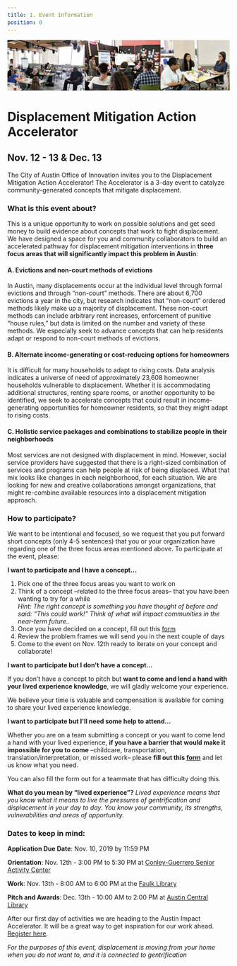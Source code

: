 ```yaml
---
title: 1. Event Information 
position: 0
---
```


![Action accelerator logo](/assets/img/projects/Displacement-Mitigation-Action-Accelerator/BANNERGITHUB.png)

# Displacement Mitigation Action Accelerator 

## Nov. 12 - 13 & Dec. 13 


The City of Austin Office of Innovation invites you to the Displacement Mitigation Action Accelerator! The Accelerator is a 3-day event to catalyze community-generated concepts that mitigate displacement.

### What is this event about? 

This is a unique opportunity to work on possible solutions and get seed money to build evidence about concepts that work to fight displacement. We have designed a space for you and community collaborators to build an accelerated pathway for displacement mitigation interventions in **three focus areas that will significantly impact this problem in Austin**:

#### A. Evictions and non-court methods of evictions
In Austin, many displacements occur at the individual level through formal evictions and through “non-court” methods. There are about 6,700 evictions a year in the city, but research indicates that “non-court” ordered methods likely make up a majority of displacement. These non-court methods can include arbitrary rent increases, enforcement of punitive “house rules,” but data is limited on the number and variety of these methods.  We especially seek to advance concepts that can help residents adapt or respond to non-court methods of evictions. 

#### B. Alternate income-generating or cost-reducing options for homeowners
It is difficult for many households to adapt to rising costs. Data analysis indicates a universe of need of approximately 23,608 homeowner households vulnerable to displacement. Whether it is accommodating additional structures, renting spare rooms, or another opportunity to be identified, we seek to accelerate  concepts that could result in income-generating opportunities for homeowner residents, so that they might adapt to rising costs. 

#### C. Holistic service packages and combinations to stabilize people in their neighborhoods
Most services are not designed with displacement in mind. However, social service providers have suggested that there is a  right-sized combination of services and programs can help people at risk of being displaced. What that mix looks like changes in each neighborhood, for each situation. We are looking for new and creative collaborations amongst organizations, that might re-combine  available resources into a displacement mitigation approach.


### How to participate? 

We want to be intentional and focused, so we request that you put forward short concepts (only 4-5 sentences) that you or your organization have regarding one of the three focus areas mentioned above. To participate at the event, please:

**I want to participate and I have a concept...**

1. Pick one of the three focus areas you want to work on 
2. Think of a concept –related to the three focus areas– that you have been wanting to try for a while   
   *Hint: The right concept is something you have thought of before and said: “This could work!” Think of what will impact        communities in the near-term future..*
3. Once you have decided on a concept, fill out this [form](https://airtable.com/shrEN0R3acNq3SEpd)
4. Review the problem frames we will send you in the next couple of days
5. Come to the event on Nov. 12th ready to iterate on your concept and collaborate! 

**I want to participate but I don't have a concept...**

If you don’t have a concept to pitch but **want to come and lend a hand with your lived experience knowledge**, we will gladly welcome your experience. 

We believe your time is valuable and compensation is available for coming to share your lived experience knowledge.

**I want to participate but I'll need some help to attend...** 

Whether you are on a team submitting a concept or you want to come lend a hand with your lived experience, **if you have a barrier that would make it impossible for you to come** –childcare, transportation, translation/interpretation, or missed work– please **fill out this [form](https://airtable.com/shrLGra9F6SHxkSe4)** and let us know what you need.

You can also fill the form out for a teammate that has difficulty doing this. 

**What do you mean by “lived experience”?** *Lived experience means that you know what it means to live the pressures of gentrification and displacement in your day to day. You know your community, its strengths, vulnerabilities and areas of opportunity.*

### Dates to keep in mind: 

**Application Due Date**: Nov. 10, 2019 by 11:59 PM

**Orientation**: Nov. 12th - 3:00 PM to 5:30 PM at [Conley-Guerrero Senior Activity Center](https://goo.gl/maps/mcPU2PkwGbyiYf9Q9)

**Work**: Nov. 13th - 8:00 AM to 6:00 PM at the [Faulk Library](https://goo.gl/maps/MKcWtFfiREk1GdRK9)

**Pitch and Awards**: Dec. 13th - 10:00 AM to 2:00 PM at [Austin Central Library](https://goo.gl/maps/ERvKG8ofDHbj2VzR9) 



After our first day of activities we are heading to the Austin Impact Accelerator. It will be a great way to get inspiration for our work ahead. [Register here](https://go.impacthubaustin.com/accelerator-community-showcase-day).


*For the purposes of this event, displacement is moving from your home when you do not want to, and it is connected to gentrification*

